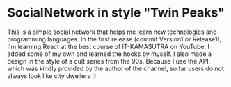 # SocialNetwork in style "Twin Peaks"

This is a simple social network that helps me learn new technologies and programming languages.
In the first release (commit Version1 or Release1), I'm learning React at the best course of IT-KAMASUTRA on YouTube. I added some of my own and learned the hooks by myself. I also made a design in the style of a cult series from the 90s.
Because I use the API, which was kindly provided by the author of the channel, so far users do not always look like city dwellers :).
